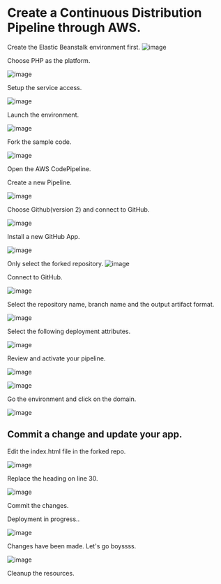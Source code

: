 # Create a Continuous Distribution Pipeline through AWS.

Create the Elastic Beanstalk environment first.
![image](https://user-images.githubusercontent.com/80820244/235899560-1fd4302e-9799-49e6-8084-b86e3a6d1095.png)

Choose PHP as the platform.

![image](https://user-images.githubusercontent.com/80820244/235899798-472a8e33-a153-416c-96d0-babea267350c.png)

Setup the service access.

![image](https://user-images.githubusercontent.com/80820244/235899942-cad087cc-f566-4354-8c4d-ce2bde29f80f.png)

Launch the environment.

![image](https://user-images.githubusercontent.com/80820244/235902045-ca75c241-37fb-410d-9536-27456f3827c4.png)

Fork the sample code.

![image](https://user-images.githubusercontent.com/80820244/235902479-5b0f1742-31fe-4745-ab82-d6a470bed831.png)


Open the AWS CodePipeline.

Create a new Pipeline.

![image](https://user-images.githubusercontent.com/80820244/235903091-08412e34-2b1a-485a-a26e-0b8d542bd7d2.png)

Choose Github(version 2) and connect to GitHub.

![image](https://user-images.githubusercontent.com/80820244/235904659-68666a58-33a4-4797-be93-f7b7fa92064a.png)

Install a new GitHub App.

![image](https://user-images.githubusercontent.com/80820244/235904858-f73f1871-9650-46a3-aea0-18770581e21a.png)

Only select the forked repository.
![image](https://user-images.githubusercontent.com/80820244/235905844-3dec1033-f3fd-44c1-8338-d2e894d60b66.png)


Connect to GitHub.

![image](https://user-images.githubusercontent.com/80820244/235904951-b7c9a33f-3100-4b13-af80-3928482bd2c6.png)

Select the repository name, branch name and the output artifact format.

![image](https://user-images.githubusercontent.com/80820244/235906426-5eb4db39-645d-4045-acb8-008cbd3fcd31.png)

Select the following deployment attributes.

![image](https://user-images.githubusercontent.com/80820244/235906700-702bf332-f2ad-4468-981a-7fa5129c262c.png)

Review and activate your pipeline.

![image](https://user-images.githubusercontent.com/80820244/235907281-92eda0c0-9350-4c69-9aa5-e19a5c35882d.png)

![image](https://user-images.githubusercontent.com/80820244/235907363-adf98c7d-baf4-4c9f-ac53-ef0c2fb7c103.png)

Go the environment and click on the domain.

![image](https://user-images.githubusercontent.com/80820244/235907838-a51f57b3-2630-41e2-9b5e-d1cb70c10644.png)

## Commit a change and update your app.

Edit the index.html file in the forked repo.

![image](https://user-images.githubusercontent.com/80820244/235908674-0abdd915-a81a-4a09-b286-e6980e2083be.png)

Replace the heading on line 30.

![image](https://user-images.githubusercontent.com/80820244/235908886-a951dbd6-ce34-468d-a754-c1c9ee69721d.png)

Commit the changes.

Deployment in progress..

![image](https://user-images.githubusercontent.com/80820244/235909141-199d2370-74bd-4053-8ec1-08669e864d68.png)

Changes have been made. Let's go boyssss.

![image](https://user-images.githubusercontent.com/80820244/235909685-d9cb0a88-6588-4de8-9758-f578476fc9da.png)

Cleanup the resources.
